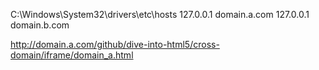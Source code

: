 
C:\Windows\System32\drivers\etc\hosts
127.0.0.1 domain.a.com
127.0.0.1 domain.b.com

http://domain.a.com/github/dive-into-html5/cross-domain/iframe/domain_a.html